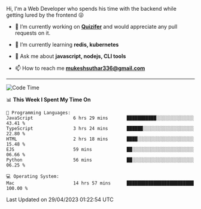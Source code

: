 Hi, I'm a Web Developer who spends his time with the backend while getting lured by the frontend 😜

- 🔭 I’m currently working on **[Quizifer](https://github.com/SutharMukesh/Quizifer/)** and would appreciate any pull requests on it.

- 🌱 I’m currently learning **redis, kubernetes**

- 💬 Ask me about **javascript, nodejs, CLI tools**

- 📫 How to reach me **mukeshsuthar336@gmail.com**

---
<!--START_SECTION:waka-->
![Code Time](http://img.shields.io/badge/Code%20Time-2%2C269%20hrs%2043%20mins-blue)

📊 **This Week I Spent My Time On** 

```text
💬 Programming Languages: 
JavaScript               6 hrs 29 mins       ███████████░░░░░░░░░░░░░░   43.41 % 
TypeScript               3 hrs 24 mins       ██████░░░░░░░░░░░░░░░░░░░   22.80 % 
HTML                     2 hrs 18 mins       ████░░░░░░░░░░░░░░░░░░░░░   15.48 % 
EJS                      59 mins             ██░░░░░░░░░░░░░░░░░░░░░░░   06.66 % 
Python                   56 mins             ██░░░░░░░░░░░░░░░░░░░░░░░   06.25 % 

💻 Operating System: 
Mac                      14 hrs 57 mins      █████████████████████████   100.00 % 
```


 Last Updated on 29/04/2023 01:22:54 UTC
<!--END_SECTION:waka-->
